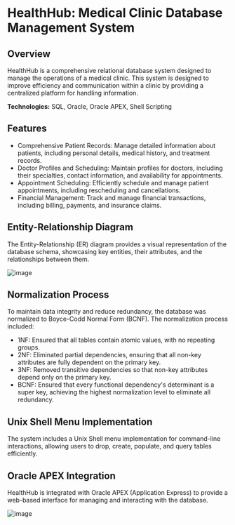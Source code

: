 # HealthHub: Medical Clinic Database Management System

## Overview
HealthHub is a comprehensive relational database system designed to manage the operations of a medical clinic. This system is designed to improve efficiency and communication within a clinic by providing a centralized platform for handling information.

**Technologies:** SQL, Oracle, Oracle APEX, Shell Scripting

## Features
- Comprehensive Patient Records: Manage detailed information about patients, including personal details, medical history, and treatment records.
- Doctor Profiles and Scheduling: Maintain profiles for doctors, including their specialties, contact information, and availability for appointments.
- Appointment Scheduling: Efficiently schedule and manage patient appointments, including rescheduling and cancellations.
- Financial Management: Track and manage financial transactions, including billing, payments, and insurance claims.

## Entity-Relationship Diagram
The Entity-Relationship (ER) diagram provides a visual representation of the database schema, showcasing key entities, their attributes, and the relationships between them.

![image](https://github.com/user-attachments/assets/3ac80dcf-be64-47ae-91cb-5723a4cc538d)

## Normalization Process
To maintain data integrity and reduce redundancy, the database was normalized to Boyce-Codd Normal Form (BCNF). The normalization process included:

- 1NF: Ensured that all tables contain atomic values, with no repeating groups.
- 2NF: Eliminated partial dependencies, ensuring that all non-key attributes are fully dependent on the primary key.
- 3NF: Removed transitive dependencies so that non-key attributes depend only on the primary key.
- BCNF: Ensured that every functional dependency's determinant is a super key, achieving the highest normalization level to eliminate all redundancy.

## Unix Shell Menu Implementation
The system includes a Unix Shell menu implementation for command-line interactions, allowing users to drop, create, populate, and query tables efficiently.

## Oracle APEX Integration
HealthHub is integrated with Oracle APEX (Application Express) to provide a web-based interface for managing and interacting with the database.

![image](https://github.com/user-attachments/assets/6f70f3aa-4086-4970-a712-50a1a6d565d4)
